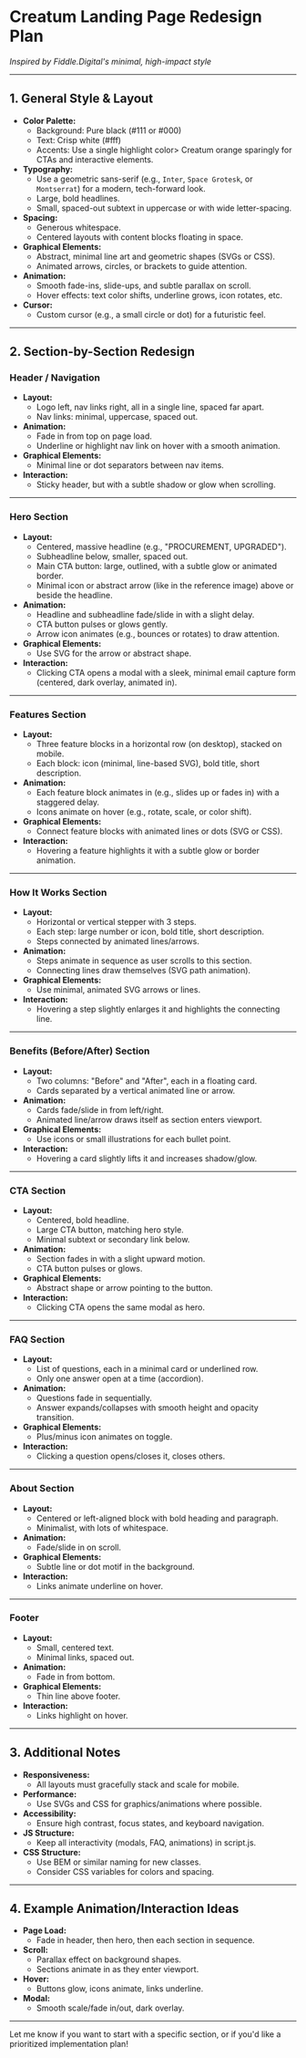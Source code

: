 # Creatum Landing Page Redesign Plan  
*Inspired by Fiddle.Digital's minimal, high-impact style*

---

## 1. General Style & Layout

- **Color Palette:**  
  - Background: Pure black (#111 or #000)  
  - Text: Crisp white (#fff)  
  - Accents: Use a single highlight color> Creatum orange sparingly for CTAs and interactive elements.
- **Typography:**  
  - Use a geometric sans-serif (e.g., `Inter`, `Space Grotesk`, or `Montserrat`) for a modern, tech-forward look.
  - Large, bold headlines.  
  - Small, spaced-out subtext in uppercase or with wide letter-spacing.
- **Spacing:**  
  - Generous whitespace.  
  - Centered layouts with content blocks floating in space.
- **Graphical Elements:**  
  - Abstract, minimal line art and geometric shapes (SVGs or CSS).
  - Animated arrows, circles, or brackets to guide attention.
- **Animation:**  
  - Smooth fade-ins, slide-ups, and subtle parallax on scroll.
  - Hover effects: text color shifts, underline grows, icon rotates, etc.
- **Cursor:**  
  - Custom cursor (e.g., a small circle or dot) for a futuristic feel.

---

## 2. Section-by-Section Redesign

### Header / Navigation

- **Layout:**  
  - Logo left, nav links right, all in a single line, spaced far apart.
  - Nav links: minimal, uppercase, spaced out.
- **Animation:**  
  - Fade in from top on page load.
  - Underline or highlight nav link on hover with a smooth animation.
- **Graphical Elements:**  
  - Minimal line or dot separators between nav items.
- **Interaction:**  
  - Sticky header, but with a subtle shadow or glow when scrolling.

---

### Hero Section

- **Layout:**  
  - Centered, massive headline (e.g., "PROCUREMENT, UPGRADED").
  - Subheadline below, smaller, spaced out.
  - Main CTA button: large, outlined, with a subtle glow or animated border.
  - Minimal icon or abstract arrow (like in the reference image) above or beside the headline.
- **Animation:**  
  - Headline and subheadline fade/slide in with a slight delay.
  - CTA button pulses or glows gently.
  - Arrow icon animates (e.g., bounces or rotates) to draw attention.
- **Graphical Elements:**  
  - Use SVG for the arrow or abstract shape.
- **Interaction:**  
  - Clicking CTA opens a modal with a sleek, minimal email capture form (centered, dark overlay, animated in).

---

### Features Section

- **Layout:**  
  - Three feature blocks in a horizontal row (on desktop), stacked on mobile.
  - Each block: icon (minimal, line-based SVG), bold title, short description.
- **Animation:**  
  - Each feature block animates in (e.g., slides up or fades in) with a staggered delay.
  - Icons animate on hover (e.g., rotate, scale, or color shift).
- **Graphical Elements:**  
  - Connect feature blocks with animated lines or dots (SVG or CSS).
- **Interaction:**  
  - Hovering a feature highlights it with a subtle glow or border animation.

---

### How It Works Section

- **Layout:**  
  - Horizontal or vertical stepper with 3 steps.
  - Each step: large number or icon, bold title, short description.
  - Steps connected by animated lines/arrows.
- **Animation:**  
  - Steps animate in sequence as user scrolls to this section.
  - Connecting lines draw themselves (SVG path animation).
- **Graphical Elements:**  
  - Use minimal, animated SVG arrows or lines.
- **Interaction:**  
  - Hovering a step slightly enlarges it and highlights the connecting line.

---

### Benefits (Before/After) Section

- **Layout:**  
  - Two columns: "Before" and "After", each in a floating card.
  - Cards separated by a vertical animated line or arrow.
- **Animation:**  
  - Cards fade/slide in from left/right.
  - Animated line/arrow draws itself as section enters viewport.
- **Graphical Elements:**  
  - Use icons or small illustrations for each bullet point.
- **Interaction:**  
  - Hovering a card slightly lifts it and increases shadow/glow.

---

### CTA Section

- **Layout:**  
  - Centered, bold headline.
  - Large CTA button, matching hero style.
  - Minimal subtext or secondary link below.
- **Animation:**  
  - Section fades in with a slight upward motion.
  - CTA button pulses or glows.
- **Graphical Elements:**  
  - Abstract shape or arrow pointing to the button.
- **Interaction:**  
  - Clicking CTA opens the same modal as hero.

---

### FAQ Section

- **Layout:**  
  - List of questions, each in a minimal card or underlined row.
  - Only one answer open at a time (accordion).
- **Animation:**  
  - Questions fade in sequentially.
  - Answer expands/collapses with smooth height and opacity transition.
- **Graphical Elements:**  
  - Plus/minus icon animates on toggle.
- **Interaction:**  
  - Clicking a question opens/closes it, closes others.

---

### About Section

- **Layout:**  
  - Centered or left-aligned block with bold heading and paragraph.
  - Minimalist, with lots of whitespace.
- **Animation:**  
  - Fade/slide in on scroll.
- **Graphical Elements:**  
  - Subtle line or dot motif in the background.
- **Interaction:**  
  - Links animate underline on hover.

---

### Footer

- **Layout:**  
  - Small, centered text.
  - Minimal links, spaced out.
- **Animation:**  
  - Fade in from bottom.
- **Graphical Elements:**  
  - Thin line above footer.
- **Interaction:**  
  - Links highlight on hover.

---

## 3. Additional Notes

- **Responsiveness:**  
  - All layouts must gracefully stack and scale for mobile.
- **Performance:**  
  - Use SVGs and CSS for graphics/animations where possible.
- **Accessibility:**  
  - Ensure high contrast, focus states, and keyboard navigation.
- **JS Structure:**  
  - Keep all interactivity (modals, FAQ, animations) in script.js.
- **CSS Structure:**  
  - Use BEM or similar naming for new classes.
  - Consider CSS variables for colors and spacing.

---

## 4. Example Animation/Interaction Ideas

- **Page Load:**  
  - Fade in header, then hero, then each section in sequence.
- **Scroll:**  
  - Parallax effect on background shapes.
  - Sections animate in as they enter viewport.
- **Hover:**  
  - Buttons glow, icons animate, links underline.
- **Modal:**  
  - Smooth scale/fade in/out, dark overlay.

---

Let me know if you want to start with a specific section, or if you'd like a prioritized implementation plan! 